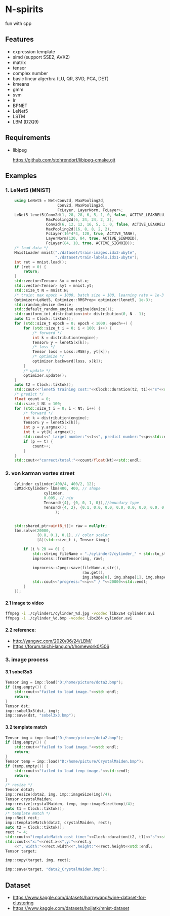 # N-spirits
fun with cpp

## Features

- expression template 
- simd (support SSE2, AVX2)
- matrix
- tensor
- complex number
- basic linear algerbra (LU, QR, SVD, PCA, DET)
- kmeans
- gmm
- svm
- lr
- BPNET
- LeNet5
- LSTM
- LBM (D2Q9)

## Requirements

- libjpeg

  https://github.com/stohrendorf/libjpeg-cmake.git

## Examples

### 1. LeNet5 (MNIST)

```c++
    using LeNet5 = Net<Conv2d, MaxPooling2d,
                       Conv2d, MaxPooling2d,
                       FcLayer, LayerNorm, FcLayer>;
    LeNet5 lenet5(Conv2d(1, 28, 28, 6, 5, 1, 0, false, ACTIVE_LEAKRELU),
                  MaxPooling2d(6, 24, 24, 2, 2),
                  Conv2d(6, 12, 12, 16, 5, 1, 0, false, ACTIVE_LEAKRELU),
                  MaxPooling2d(16, 8, 8, 2, 2),
                  FcLayer(16*4*4, 120, true, ACTIVE_TANH),
                  LayerNorm(120, 84, true, ACTIVE_SIGMOID),
                  FcLayer(84, 10, true, ACTIVE_SIGMOID));
    /* load data */
    MnistLoader mnist("./dataset/train-images.idx3-ubyte",
                      "./dataset/train-labels.idx1-ubyte");
    int ret = mnist.load();
    if (ret < 0) {
        return;
    }   
    std::vector<Tensor> &x = mnist.x;
    std::vector<Tensor> &yt = mnist.yt;
    std::size_t N = mnist.N;
    /* train: max epoch = 1000, batch size = 100, learning rate = 1e-3 */
    Optimizer<LeNet5, Optimize::RMSProp> optimizer(lenet5, 1e-3);
    std::random_device device;
    std::default_random_engine engine(device());
    std::uniform_int_distribution<int> distribution(0, N - 1);
    auto t1 = Clock::tiktok();
    for (std::size_t epoch = 0; epoch < 1000; epoch++) {
        for (std::size_t i = 0; i < 100; i++) {
            /* forward */
            int k = distribution(engine);
            Tensor& y = lenet5(x[k]);
            /* loss */
            Tensor loss = Loss::MSE(y, yt[k]);
            /* optimize */
            optimizer.backward(loss, x[k]);
        }
        /* update */
        optimizer.update();
    }
    auto t2 = Clock::tiktok();
    std::cout<<"lenet5 training cost:"<<Clock::duration(t2, t1)<<"s"<<std::endl;
    /* predict */
    float count = 0;
    std::size_t Nt = 100;
    for (std::size_t i = 0; i < Nt; i++) {
        /* forward */
        int k = distribution(engine);
        Tensor& y = lenet5(x[k]);
        int p = y.argmax();
        int t = yt[k].argmax();
        std::cout<<" target number:"<<t<<", predict number:"<<p<<std::endl;
        if (p == t) {
            count++;
        }
    }
    std::cout<<"correct/total:"<<count/float(Nt)<<std::endl;
```

### 2.  von karman vortex street

```c++
    Cylinder cylinder(400/4, 400/2, 12);
    LBM2d<Cylinder> lbm(400, 400, // shape
                 cylinder,
                 0.005, // niu
                 Tensord({4}, {0, 0, 1, 0}),//boundary type
                 Tensord({4, 2}, {0.1, 0.0, 0.0, 0.0, 0.0, 0.0, 0.0, 0.0})// boundary value
                      );


    std::shared_ptr<uint8_t[]> raw = nullptr;
    lbm.solve(20000,
              {0.8, 0.1, 0.1}, // color scaler
              [&](std::size_t i, Tensor &img){

        if (i % 20 == 0) {
            std::string fileName = "./cylinder2/cylinder_" + std::to_string(i/20) + ".jpg";
            improcess::fromTensor(img, raw);

            improcess::Jpeg::save(fileName.c_str(),
                                  raw.get(),
                                  img.shape[0], img.shape[1], img.shape[2]);
            std::cout<<"progress:"<<i<<" / "<<20000<<std::endl;
        }
    });
```

#### 2.1 image to video

```sh
ffmpeg -i ./cylinder1/cylinder_%d.jpg -vcodec libx264 cylinder.avi
ffmpeg -i ./cylinder_%d.bmp -vcodec libx264 cylinder.avi
```

#### 2.2 reference:

- http://yangwc.com/2020/06/24/LBM/
- https://forum.taichi-lang.cn/t/homework0/506



### 3. image process 

#### 3.1 sobel3x3

```c++
Tensor img = imp::load("D:/home/picture/dota2.bmp");
if (img.empty()) {
    std::cout<<"failed to load image."<<std::endl;
    return;
}
Tensor dst;
imp::sobel3x3(dst, img);
imp::save(dst, "sobel3x3.bmp");
```



#### 3.2 template match

```c++
Tensor img = imp::load("D:/home/picture/dota2.bmp");
if (img.empty()) {
    std::cout<<"failed to load image."<<std::endl;
    return;
}
Tensor temp = imp::load("D:/home/picture/CrystalMaiden.bmp");
if (temp.empty()) {
    std::cout<<"failed to load temp image."<<std::endl;
    return;
}
/* resize */
Tensor dota2;
imp::resize(dota2, img, imp::imageSize(img)/4);
Tensor crystalMaiden;
imp::resize(crystalMaiden, temp, imp::imageSize(temp)/4);
auto t1 = Clock::tiktok();
/* template match */
imp::Rect rect;
imp::templateMatch(dota2, crystalMaiden, rect);
auto t2 = Clock::tiktok();
rect *= 4;
std::cout<<"templateMatch cost time:"<<Clock::duration(t2, t1)<<"s"<<std::endl;
std::cout<<"x:"<<rect.x<<",y:"<<rect.y
    <<", width:"<<rect.width<<",height:"<<rect.height<<std::endl;
Tensor target;

imp::copy(target, img, rect);

imp::save(target, "data2_CrystalMaiden.bmp");
```



## Dataset

- https://www.kaggle.com/datasets/harrywang/wine-dataset-for-clustering
- https://www.kaggle.com/datasets/hojjatk/mnist-dataset

